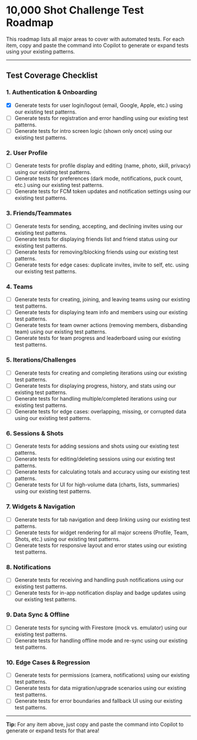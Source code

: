 # 10,000 Shot Challenge Test Roadmap

This roadmap lists all major areas to cover with automated tests. For each item, copy and paste the command into Copilot to generate or expand tests using your existing patterns.

---

## Test Coverage Checklist

### 1. Authentication & Onboarding

- [x] Generate tests for user login/logout (email, Google, Apple, etc.) using our existing test patterns.
- [ ] Generate tests for registration and error handling using our existing test patterns.
- [ ] Generate tests for intro screen logic (shown only once) using our existing test patterns.

### 2. User Profile

- [ ] Generate tests for profile display and editing (name, photo, skill, privacy) using our existing test patterns.
- [ ] Generate tests for preferences (dark mode, notifications, puck count, etc.) using our existing test patterns.
- [ ] Generate tests for FCM token updates and notification settings using our existing test patterns.

### 3. Friends/Teammates

- [ ] Generate tests for sending, accepting, and declining invites using our existing test patterns.
- [ ] Generate tests for displaying friends list and friend status using our existing test patterns.
- [ ] Generate tests for removing/blocking friends using our existing test patterns.
- [ ] Generate tests for edge cases: duplicate invites, invite to self, etc. using our existing test patterns.

### 4. Teams

- [ ] Generate tests for creating, joining, and leaving teams using our existing test patterns.
- [ ] Generate tests for displaying team info and members using our existing test patterns.
- [ ] Generate tests for team owner actions (removing members, disbanding team) using our existing test patterns.
- [ ] Generate tests for team progress and leaderboard using our existing test patterns.

### 5. Iterations/Challenges

- [ ] Generate tests for creating and completing iterations using our existing test patterns.
- [ ] Generate tests for displaying progress, history, and stats using our existing test patterns.
- [ ] Generate tests for handling multiple/completed iterations using our existing test patterns.
- [ ] Generate tests for edge cases: overlapping, missing, or corrupted data using our existing test patterns.

### 6. Sessions & Shots

- [ ] Generate tests for adding sessions and shots using our existing test patterns.
- [ ] Generate tests for editing/deleting sessions using our existing test patterns.
- [ ] Generate tests for calculating totals and accuracy using our existing test patterns.
- [ ] Generate tests for UI for high-volume data (charts, lists, summaries) using our existing test patterns.

### 7. Widgets & Navigation

- [ ] Generate tests for tab navigation and deep linking using our existing test patterns.
- [ ] Generate tests for widget rendering for all major screens (Profile, Team, Shots, etc.) using our existing test patterns.
- [ ] Generate tests for responsive layout and error states using our existing test patterns.

### 8. Notifications

- [ ] Generate tests for receiving and handling push notifications using our existing test patterns.
- [ ] Generate tests for in-app notification display and badge updates using our existing test patterns.

### 9. Data Sync & Offline

- [ ] Generate tests for syncing with Firestore (mock vs. emulator) using our existing test patterns.
- [ ] Generate tests for handling offline mode and re-sync using our existing test patterns.

### 10. Edge Cases & Regression

- [ ] Generate tests for permissions (camera, notifications) using our existing test patterns.
- [ ] Generate tests for data migration/upgrade scenarios using our existing test patterns.
- [ ] Generate tests for error boundaries and fallback UI using our existing test patterns.

---

**Tip:** For any item above, just copy and paste the command into Copilot to generate or expand tests for that area!
